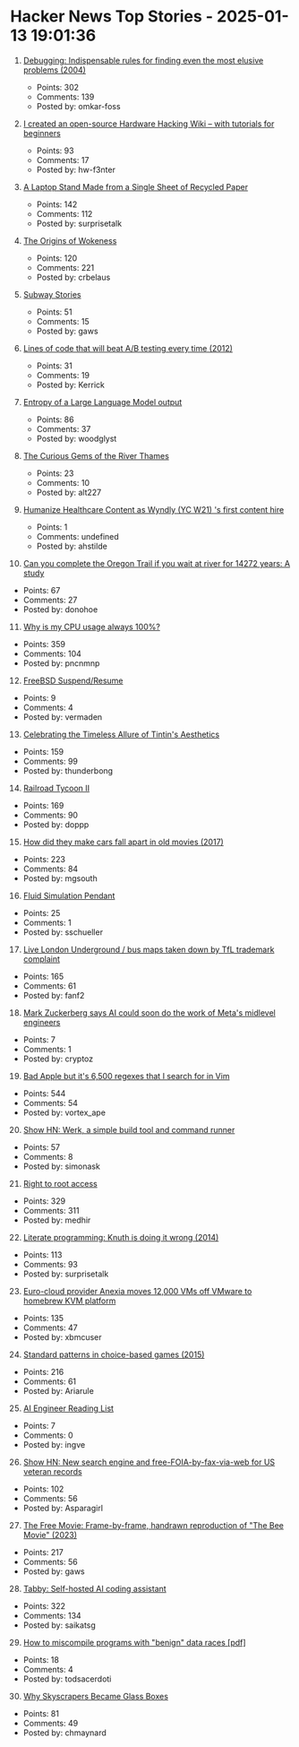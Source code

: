 # Hacker News Top Stories - 2025-01-13 19:01:36

1. [Debugging: Indispensable rules for finding even the most elusive problems (2004)](https://dwheeler.com/essays/debugging-agans.html)
   - Points: 302
   - Comments: 139
   - Posted by: omkar-foss

2. [I created an open-source Hardware Hacking Wiki – with tutorials for beginners](https://www.hardbreak.wiki)
   - Points: 93
   - Comments: 17
   - Posted by: hw-f3nter

3. [A Laptop Stand Made from a Single Sheet of Recycled Paper](https://www.core77.com/posts/134948/A-Laptop-Stand-Made-from-a-Single-Sheet-of-Recycled-Paper)
   - Points: 142
   - Comments: 112
   - Posted by: surprisetalk

4. [The Origins of Wokeness](https://paulgraham.com/woke.html)
   - Points: 120
   - Comments: 221
   - Posted by: crbelaus

5. [Subway Stories](https://subwaystories.nyc/)
   - Points: 51
   - Comments: 15
   - Posted by: gaws

6. [Lines of code that will beat A/B testing every time (2012)](https://stevehanov.ca/blog/index.php?id=132)
   - Points: 31
   - Comments: 19
   - Posted by: Kerrick

7. [Entropy of a Large Language Model output](https://nikkin.dev/blog/llm-entropy.html)
   - Points: 86
   - Comments: 37
   - Posted by: woodglyst

8. [The Curious Gems of the River Thames](https://www.atlasobscura.com/articles/thames-garnets-mudlark)
   - Points: 23
   - Comments: 10
   - Posted by: alt227

9. [Humanize Healthcare Content as Wyndly (YC W21) 's first content hire](https://app.dover.com/apply/Wyndly/008f0389-988d-4b63-87c1-026b7b20c6fa/?rs=76643084)
   - Points: 1
   - Comments: undefined
   - Posted by: ahstilde

10. [Can you complete the Oregon Trail if you wait at river for 14272 years: A study](https://moral.net.au/writing/2025/01/11/waiting_for_oregon/)
   - Points: 67
   - Comments: 27
   - Posted by: donohoe

11. [Why is my CPU usage always 100%?](https://www.downtowndougbrown.com/2024/04/why-is-my-cpu-usage-always-100-upgrading-my-chumby-8-kernel-part-9/)
   - Points: 359
   - Comments: 104
   - Posted by: pncnmnp

12. [FreeBSD Suspend/Resume](https://vermaden.wordpress.com/2025/01/11/freebsd-suspend-resume/)
   - Points: 9
   - Comments: 4
   - Posted by: vermaden

13. [Celebrating the Timeless Allure of Tintin's Aesthetics](https://collegetowns.substack.com/p/celebrating-the-timeless-allure-of)
   - Points: 159
   - Comments: 99
   - Posted by: thunderbong

14. [Railroad Tycoon II](https://www.filfre.net/2025/01/railroad-tycoon-ii/)
   - Points: 169
   - Comments: 90
   - Posted by: doppp

15. [How did they make cars fall apart in old movies (2017)](https://movies.stackexchange.com/questions/79161/how-did-they-make-cars-fall-apart-in-old-movies)
   - Points: 223
   - Comments: 84
   - Posted by: mgsouth

16. [Fluid Simulation Pendant](https://mitxela.com/projects/fluid-pendant)
   - Points: 25
   - Comments: 1
   - Posted by: sschueller

17. [Live London Underground / bus maps taken down by TfL trademark complaint](https://traintimes.org.uk/map/tube/)
   - Points: 165
   - Comments: 61
   - Posted by: fanf2

18. [Mark Zuckerberg says AI could soon do the work of Meta's midlevel engineers](https://www.businessinsider.com/mark-zuckerberg-meta-ai-replace-engineers-coders-joe-rogan-podcast-2025-1)
   - Points: 7
   - Comments: 1
   - Posted by: cryptoz

19. [Bad Apple but it's 6,500 regexes that I search for in Vim](https://eieio.games/blog/bad-apple-with-regex-in-vim/)
   - Points: 544
   - Comments: 54
   - Posted by: vortex_ape

20. [Show HN: Werk, a simple build tool and command runner](https://simonask.github.io/introducing-werk/)
   - Points: 57
   - Comments: 8
   - Posted by: simonask

21. [Right to root access](https://medhir.com/blog/right-to-root-access)
   - Points: 329
   - Comments: 311
   - Posted by: medhir

22. [Literate programming: Knuth is doing it wrong (2014)](https://akkartik.name/post/literate-programming)
   - Points: 113
   - Comments: 93
   - Posted by: surprisetalk

23. [Euro-cloud provider Anexia moves 12,000 VMs off VMware to homebrew KVM platform](https://www.theregister.com/2025/01/13/anexia_vmware_to_kvm_migration/)
   - Points: 135
   - Comments: 47
   - Posted by: xbmcuser

24. [Standard patterns in choice-based games (2015)](https://heterogenoustasks.wordpress.com/2015/01/26/standard-patterns-in-choice-based-games/)
   - Points: 216
   - Comments: 61
   - Posted by: Ariarule

25. [AI Engineer Reading List](https://www.latent.space/p/2025-papers)
   - Points: 7
   - Comments: 0
   - Posted by: ingve

26. [Show HN: New search engine and free-FOIA-by-fax-via-web for US veteran records](https://www.birls.org)
   - Points: 102
   - Comments: 56
   - Posted by: Asparagirl

27. [The Free Movie: Frame-by-frame, handrawn reproduction of "The Bee Movie" (2023)](https://thefreemovie.buzz/)
   - Points: 217
   - Comments: 56
   - Posted by: gaws

28. [Tabby: Self-hosted AI coding assistant](https://github.com/TabbyML/tabby)
   - Points: 322
   - Comments: 134
   - Posted by: saikatsg

29. [How to miscompile programs with "benign" data races [pdf]](https://www.usenix.org/legacy/events/hotpar11/tech/final_files/Boehm.pdf)
   - Points: 18
   - Comments: 4
   - Posted by: todsacerdoti

30. [Why Skyscrapers Became Glass Boxes](https://www.construction-physics.com/p/why-skyscrapers-became-glass-boxes)
   - Points: 81
   - Comments: 49
   - Posted by: chmaynard

